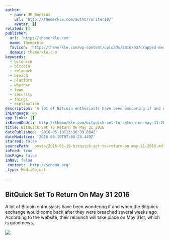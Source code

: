 ```yaml
---
author:
  - name: JP Buntinx
    url: 'http://themerkle.com/author/writer10/'
    avatar: {}
related: []
publisher:
  url: 'http://themerkle.com'
  name: Themerkle
  favicon: 'http://themerkle.com/wp-content/uploads/2016/03/cropped-merkle-white-1-192x192.png'
  domain: themerkle.com
keywords:
  - bitquick
  - bitcoin
  - relaunch
  - breach
  - platform
  - whether
  - team
  - security
  - things
  - explanation
description: 'A lot of Bitcoin enthusiasts have been wondering if and when the Bitquick exchange would come back after they were breached several weeks ago. According to the website, their relaunch will take place on May 31st, which is good news.'
inLanguage: en
app_links: []
isBasedOnUrl: 'http://themerkle.com/bitquick-set-to-return-on-may-31-2016/'
title: BitQuick Set To Return On May 31 2016
datePublished: '2016-05-19T13:36:39.884Z'
dateModified: '2016-05-19T07:08:28.449Z'
starred: false
sourcePath: _posts/2016-05-19-bitquick-set-to-return-on-may-31-2016.md
inFeed: true
hasPage: false
inNav: false
_context: 'http://schema.org'
_type: MediaObject

---
```

<article style=""><h1>BitQuick Set To Return On May 31 2016</h1><p>A lot of Bitcoin enthusiasts have been wondering if and when the Bitquick exchange would come back after they were breached several weeks ago. According to the website, their relaunch will take place on May 31st, which is good news.</p><img src="http://themerkle.com/wp-content/uploads/2016/05/Bitquick.jpg" /></article>